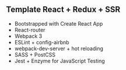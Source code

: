 ## Template React + Redux + SSR

- Bootstrapped with Create React App
- React-router
- Webpack 3
- ESLint + config-airbnb
- webpack-dev-server + hot reloading
- SASS + PostCSS
- Jest + Enzyme for JavaScript Testing
